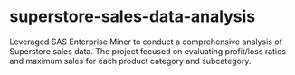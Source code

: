 # superstore-sales-data-analysis
Leveraged SAS Enterprise Miner to conduct a comprehensive analysis of Superstore sales data. The project focused on evaluating profit/loss ratios and maximum sales for each product category and subcategory. 
